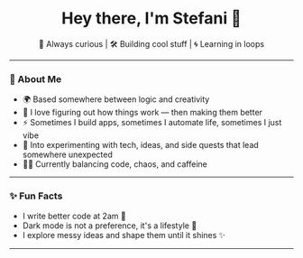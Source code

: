 <h1 align="center">Hey there, I'm Stefani 🌱</h1> 
<p align="center">
   🧠 Always curious | 🛠 Building cool stuff | 🌀 Learning in loops
</p>

---

### 🧩 About Me
 
- 🌍 Based somewhere between logic and creativity  
- 🔎 I love figuring out how things work — then making them better  
- ⚡ Sometimes I build apps, sometimes I automate life, sometimes I just vibe  
- 🧪 Into experimenting with tech, ideas, and side quests that lead somewhere unexpected  
- 🧘‍♂️ Currently balancing code, chaos, and caffeine  

---

### ✨ Fun Facts

- I write better code at 2am 🌙  
- Dark mode is not a preference, it's a lifestyle 🌚  
- I explore messy ideas and shape them until it shines ✨  

---
